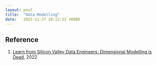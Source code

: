 ```yaml
---
layout: post
title:  "Data Modelling"
date:   2022-11-27 18:12:22 +0800
---
```


## Reference

1. [Learn from Silicon Valley Data Engineers: Dimensional Modelling is Dead](https://medium.com/dev-genius/learn-from-googles-data-engineers-dimensional-data-modeling-is-dead-68f6c2cb3fb0), 2022